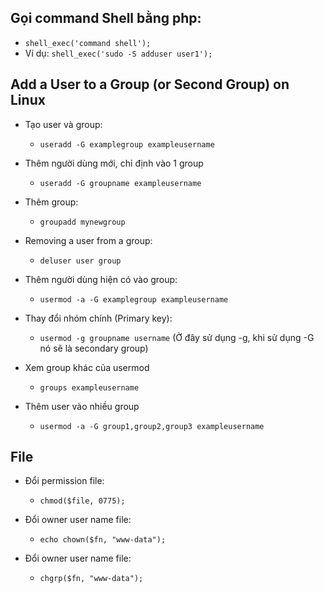 ## Gọi command Shell bằng php:
- `shell_exec('command shell');`
- Ví dụ: `shell_exec('sudo -S adduser user1');`

## Add a User to a Group (or Second Group) on Linux
- Tạo user và group:
	- `useradd -G examplegroup exampleusername`

- Thêm người dùng mới, chỉ định vào 1 group
	- `useradd -G groupname exampleusername`

- Thêm group:
	- `groupadd mynewgroup`

- Removing a user from a group:
	- `deluser user group`

- Thêm người dùng hiện có vào group:
	- `usermod -a -G examplegroup exampleusername`

- Thay đổi nhóm chính (Primary key):
	- `usermod -g groupname username`
(Ở đây sử dụng -g, khi sử dụng -G nó sẽ là secondary group)

- Xem group khác của usermod
	- `groups exampleusername`

- Thêm user vào nhiều group
	- `usermod -a -G group1,group2,group3 exampleusername`



## File
- Đổi permission file:
	- `chmod($file, 0775);`

- Đổi owner user name file:
	- `echo chown($fn, "www-data");`


- Đổi owner user name file:
	- `chgrp($fn, "www-data");`
